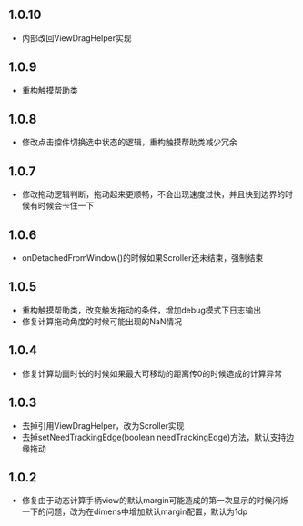 ## 1.0.10
* 内部改回ViewDragHelper实现

## 1.0.9
* 重构触摸帮助类

## 1.0.8
* 修改点击控件切换选中状态的逻辑，重构触摸帮助类减少冗余

## 1.0.7
* 修改拖动逻辑判断，拖动起来更顺畅，不会出现速度过快，并且快到边界的时候有时候会卡住一下

## 1.0.6
* onDetachedFromWindow()的时候如果Scroller还未结束，强制结束

## 1.0.5
* 重构触摸帮助类，改变触发拖动的条件，增加debug模式下日志输出
* 修复计算拖动角度的时候可能出现的NaN情况

## 1.0.4
* 修复计算动画时长的时候如果最大可移动的距离传0的时候造成的计算异常

## 1.0.3
* 去掉引用ViewDragHelper，改为Scroller实现
* 去掉setNeedTrackingEdge(boolean needTrackingEdge)方法，默认支持边缘拖动

## 1.0.2
* 修复由于动态计算手柄view的默认margin可能造成的第一次显示的时候闪烁一下的问题，改为在dimens中增加默认margin配置，默认为1dp
